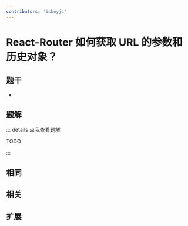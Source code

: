 ```yaml
---
contributors: 'isboyjc'
---
```


# React-Router 如何获取 URL 的参数和历史对象？


## 题干

- 



## 题解

::: details 点我查看题解

  TODO

:::



## 相同


## 相关


## 扩展

